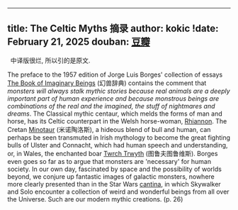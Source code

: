 
---
title: The Celtic Myths 摘录
author: kokic
!date: February 21, 2025
douban: [豆瓣](https://book.douban.com/subject/31093378)
---

<style>
wavy {
  text-decoration-line: underline;
  text-decoration-style: wavy;
}
pp { color: var(--slug-color) }
pp:before { content: '(p. ' }
pp:after { content: ')' }
</style>

<div style="margin: 0.5em;">中译版很烂, 所以引的是原文. </div>

The preface to the 1957 edition of Jorge Luis Borges' collection of essays [The Book of Imaginary Beings](https://book.douban.com/subject/1461159) (幻兽辞典) contains the comment that *monsters will always stalk mythic stories because real animals are a deeply important part of human experience and because monstrous beings are combinations of the real and the imagined, the stuff of nightmares and dreams*. 
The Classical mythic centaur, which melds the forms of man and horse, has its Celtic counterpart in the Welsh horse-woman, [Rhiannon](https://en.wikipedia.org/wiki/Rhiannon). The Cretan [Minotaur](https://en.wikipedia.org/wiki/Minotaur) (米诺陶洛斯), a hideous blend of bull and human, can perhaps be seen transmuted in Irish mythology to become the great fighting bulls of Ulster and Connacht, which had human speech and understanding, or, in Wales, the enchanted boar [Twrch Trwyth](https://en.wikipedia.org/wiki/Twrch_Trwyth) (图鲁夫图鲁维斯). 
Borges even goes so far as to argue that monsters are 'necessary' for human society. In our own day, fascinated by space and the possibility of worlds beyond, we conjure up fantastic images of galactic monsters, nowhere more clearly presented than in the Star Wars [cantina](https://starwars.fandom.com/wiki/Cantina/Legends), in which Skywalker and Solo encounter a collection of weird and wonderful beings from all over the Universe. Such are our modern mythic creations. 
<pp>26</pp>
